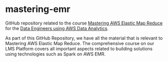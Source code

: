 # mastering-emr
GitHub repository related to the course [Mastering AWS Elastic Map Reduce](https://itversity.com/course/mastering-aws-elastic-map-reduce-for-data-engineers) for the [Data Engineers using AWS Data Analytics](https://itversity.com/bundle/data-engineering-using-aws-analytics).

As part of this GitHub Repository, we have all the material that is relevant to Mastering AWS Elastic Map Reduce. The comprehensive course on our LMS Platform covers all important aspects related to building solutions using technologies such as Spark on AWS EMR.
